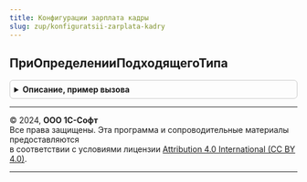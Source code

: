 ```yaml
---
title: Конфигурации зарплата кадры
slug: zup/konfiguratsii-zarplata-kadry
---
```



## ПриОпределенииПодходящегоТипа
<details style="margin: 1em 0; padding: 0.5em; border: 1px solid #ccc; border-radius: 6px;">

<summary style="font-weight: bold; cursor: pointer;">Описание, пример вызова</summary>

```bsl

// Устарела. Следует обновить БИД и использовать процедуру ДополнитьСоответствиеТипов.
// См. ИнтеграцияС1СДокументооборотПереопределяемый.ПриОпределенииПодходящегоТипа.
Процедура ПриОпределенииПодходящегоТипа(ТипОбъектаXDTO, ТипыКандидаты, ПодходящийТип) Экспорт
```

Пример вызова
```bsl
КонфигурацииЗарплатаКадры.ПриОпределенииПодходящегоТипа(ТипОбъектаXDTO, ТипыКандидаты, ПодходящийТип) 
```
</details>

---

© 2024, **ООО 1С-Софт**  
Все права защищены. Эта программа и сопроводительные материалы предоставляются  
в соответствии с условиями лицензии [Attribution 4.0 International (CC BY 4.0)](https://creativecommons.org/licenses/by/4.0/legalcode).

---
